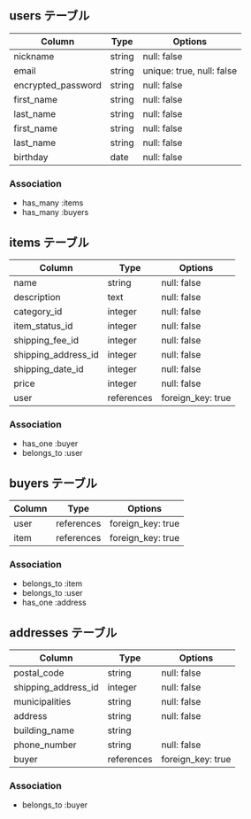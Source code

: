 ## users テーブル

| Column             | Type    | Options                  |
| ------------------ | ------- | ------------------------ |
| nickname           | string  | null: false              |
| email              | string  | unique: true, null: false|
| encrypted_password | string  | null: false              |
| first_name         | string  | null: false              |
| last_name          | string  | null: false              |
| first_name         | string  | null: false              |
| last_name          | string  | null: false              |
| birthday           | date    | null: false              |

### Association
- has_many :items
- has_many :buyers


## items テーブル

| Column              | Type       | Options           |
| ------------------- | ---------- | ----------------- |
| name                | string     | null: false       |
| description         | text       | null: false       |
| category_id         | integer    | null: false       | 
| item_status_id      | integer    | null: false       | 
| shipping_fee_id     | integer    | null: false       |
| shipping_address_id | integer    | null: false       |
| shipping_date_id    | integer    | null: false       |
| price               | integer    | null: false       |
| user                | references | foreign_key: true |

### Association
- has_one :buyer
- belongs_to :user


## buyers テーブル

| Column        | Type       | Options           |
| ------------- | ---------- | ----------------- |
| user          | references | foreign_key: true |
| item          | references | foreign_key: true |

### Association
- belongs_to :item
- belongs_to :user
- has_one :address


## addresses テーブル

| Column              | Type       | Options           |
| ------------------- | ---------- | ----------------- |
| postal_code         | string     | null: false       |
| shipping_address_id | integer    | null: false       |
| municipalities      | string     | null: false       |
| address             | string     | null: false       |
| building_name       | string     |                   | 
| phone_number        | string     | null: false       |
| buyer               | references | foreign_key: true |

### Association
- belongs_to :buyer
